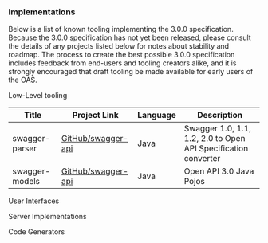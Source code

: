 ### Implementations

Below is a list of known tooling implementing the 3.0.0 specification. Because
the 3.0.0 specification has not yet been released, please consult the details of
any projects listed below for notes about stability and roadmap.  The process 
to create the best possible 3.0.0 specification includes feedback from end-users
and tooling creators alike, and it is strongly encouraged that draft tooling be
made available for early users of the OAS.


Low-Level tooling

| Title          | Project Link | Language |Description                          |
|----------------|--------------|----------|---------------------|
| swagger-parser | [GitHub/swagger-api](https://github.com/swagger-api/swagger-parser/tree/feature/3.0.0-rc0) | Java | Swagger 1.0, 1.1, 1.2, 2.0 to Open API Specification converter |
| swagger-models | [GitHub/swagger-api](https://github.com/swagger-api/swagger-core/tree/feature/3.0.0-rc0/modules/swagger-models) | Java | Open API 3.0 Java Pojos |



User Interfaces


Server Implementations


Code Generators
